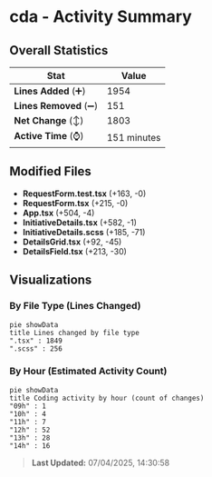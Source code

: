 # cda - Activity Summary 

## Overall Statistics

| Stat                   | Value                                                             |
| ---------------------- | ----------------------------------------------------------------- |
| **Lines Added** (➕)   | 1954                                          |
| **Lines Removed** (➖) | 151                                        |
| **Net Change** (↕)    | 1803                |
| **Active Time** (⌚)   | 151 minutes |


## Modified Files
- **RequestForm.test.tsx** (+163, -0)
- **RequestForm.tsx** (+215, -0)
- **App.tsx** (+504, -4)
- **InitiativeDetails.tsx** (+582, -1)
- **InitiativeDetails.scss** (+185, -71)
- **DetailsGrid.tsx** (+92, -45)
- **DetailsField.tsx** (+213, -30)

## Visualizations

### By File Type (Lines Changed)

```mermaid
pie showData
title Lines changed by file type
".tsx" : 1849
".scss" : 256
```

### By Hour (Estimated Activity Count)

```mermaid
pie showData
title Coding activity by hour (count of changes)
"09h" : 1
"10h" : 4
"11h" : 7
"12h" : 52
"13h" : 28
"14h" : 16
```


> **Last Updated:** 07/04/2025, 14:30:58